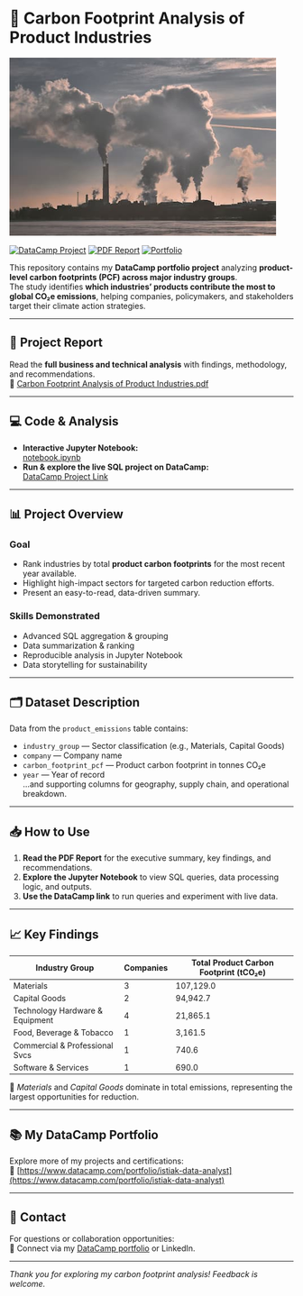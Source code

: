# 🌱 Carbon Footprint Analysis of Product Industries

![Carbon Footprint Analysis](pollution.jpg) <!-- Replace with your own project screenshot or relevant image -->

[![DataCamp Project](https://img.shields.io/badge/DataCamp-Project-blue?logo=datacamp&logoColor=white)](https://www.datacamp.com/datalab/w/3dcff19d-eb2c-4951-80f7-a5ac08c37141/edit)
[![PDF Report](https://img.shields.io/badge/Report-PDF-orange?logo=adobeacrobatreader&logoColor=white)](Carbon%20Footprint%20Analysis%20of%20Product%20Industries.pdf)
[![Portfolio](https://img.shields.io/badge/Portfolio-istiak--data--analyst-brightgreen)](https://www.datacamp.com/portfolio/istiak-data-analyst)

This repository contains my **DataCamp portfolio project** analyzing **product-level carbon footprints (PCF) across major industry groups**.  
The study identifies **which industries’ products contribute the most to global CO₂e emissions**, helping companies, policymakers, and stakeholders target their climate action strategies.

---

## 📄 Project Report
Read the **full business and technical analysis** with findings, methodology, and recommendations.  
📑 [Carbon Footprint Analysis of Product Industries.pdf](Carbon%20Footprint%20Analysis%20of%20Product%20Industries.pdf)

---

## 💻 Code & Analysis
- **Interactive Jupyter Notebook:**  
  [notebook.ipynb](notebook.ipynb)
- **Run & explore the live SQL project on DataCamp:**  
  [DataCamp Project Link](https://www.datacamp.com/datalab/w/3dcff19d-eb2c-4951-80f7-a5ac08c37141/edit)

---

## 📊 Project Overview

### **Goal**
- Rank industries by total **product carbon footprints** for the most recent year available.
- Highlight high-impact sectors for targeted carbon reduction efforts.
- Present an easy-to-read, data-driven summary.

### **Skills Demonstrated**
- Advanced SQL aggregation & grouping
- Data summarization & ranking
- Reproducible analysis in Jupyter Notebook
- Data storytelling for sustainability

---

## 🗂 Dataset Description
Data from the `product_emissions` table contains:
- `industry_group` — Sector classification (e.g., Materials, Capital Goods)
- `company` — Company name
- `carbon_footprint_pcf` — Product carbon footprint in tonnes CO₂e
- `year` — Year of record  
…and supporting columns for geography, supply chain, and operational breakdown.

---

## 📥 How to Use

1. **Read the PDF Report** for the executive summary, key findings, and recommendations.  
2. **Explore the Jupyter Notebook** to view SQL queries, data processing logic, and outputs.  
3. **Use the DataCamp link** to run queries and experiment with live data.

---

## 📈 Key Findings

| Industry Group                  | Companies | Total Product Carbon Footprint (tCO₂e) |
|----------------------------------|-----------|----------------------------------------|
| Materials                       | 3         | 107,129.0                              |
| Capital Goods                   | 2         | 94,942.7                               |
| Technology Hardware & Equipment | 4         | 21,865.1                               |
| Food, Beverage & Tobacco        | 1         | 3,161.5                                |
| Commercial & Professional Svcs  | 1         | 740.6                                  |
| Software & Services             | 1         | 690.0                                  |

📌 *Materials* and *Capital Goods* dominate in total emissions, representing the largest opportunities for reduction.

---

## 📚 My DataCamp Portfolio
Explore more of my projects and certifications:  
🔗 [https://www.datacamp.com/portfolio/istiak-data-analyst](https://www.datacamp.com/portfolio/istiak-data-analyst)

---

## 📧 Contact
For questions or collaboration opportunities:  
📩 Connect via my [DataCamp portfolio](https://www.datacamp.com/portfolio/istiak-data-analyst) or LinkedIn.

---

*Thank you for exploring my carbon footprint analysis! Feedback is welcome.*

